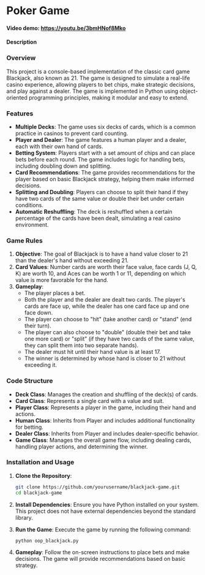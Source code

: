 # Poker Game

#### Video demo: https://youtu.be/3bmHNof8Mko

#### Description

### Overview

This project is a console-based implementation of the classic card game Blackjack, also known as 21. The game is designed to simulate a real-life casino experience, allowing players to bet chips, make strategic decisions, and play against a dealer. The game is implemented in Python using object-oriented programming principles, making it modular and easy to extend.

### Features

- **Multiple Decks**: The game uses six decks of cards, which is a common practice in casinos to prevent card counting.
- **Player and Dealer**: The game features a human player and a dealer, each with their own hand of cards.
- **Betting System**: Players start with a set amount of chips and can place bets before each round. The game includes logic for handling bets, including doubling down and splitting.
- **Card Recommendations**: The game provides recommendations for the player based on basic Blackjack strategy, helping them make informed decisions.
- **Splitting and Doubling**: Players can choose to split their hand if they have two cards of the same value or double their bet under certain conditions.
- **Automatic Reshuffling**: The deck is reshuffled when a certain percentage of the cards have been dealt, simulating a real casino environment.

### Game Rules

1. **Objective**: The goal of Blackjack is to have a hand value closer to 21 than the dealer's hand without exceeding 21.
2. **Card Values**: Number cards are worth their face value, face cards (J, Q, K) are worth 10, and Aces can be worth 1 or 11, depending on which value is more favorable for the hand.
3. **Gameplay**:
   - The player places a bet.
   - Both the player and the dealer are dealt two cards. The player's cards are face up, while the dealer has one card face up and one face down.
   - The player can choose to "hit" (take another card) or "stand" (end their turn).
   - The player can also choose to "double" (double their bet and take one more card) or "split" (if they have two cards of the same value, they can split them into two separate hands).
   - The dealer must hit until their hand value is at least 17.
   - The winner is determined by whose hand is closer to 21 without exceeding it.

### Code Structure

- **Deck Class**: Manages the creation and shuffling of the deck(s) of cards.
- **Card Class**: Represents a single card with a value and suit.
- **Player Class**: Represents a player in the game, including their hand and actions.
- **Human Class**: Inherits from Player and includes additional functionality for betting.
- **Dealer Class**: Inherits from Player and includes dealer-specific behavior.
- **Game Class**: Manages the overall game flow, including dealing cards, handling player actions, and determining the winner.

### Installation and Usage

1. **Clone the Repository**: 
   ```bash
   git clone https://github.com/yourusername/blackjack-game.git
   cd blackjack-game
   ```

2. **Install Dependencies**: 
   Ensure you have Python installed on your system. This project does not have external dependencies beyond the standard library.

3. **Run the Game**: 
   Execute the game by running the following command:
   ```bash
   python oop_blackjack.py
   ```

4. **Gameplay**: 
   Follow the on-screen instructions to place bets and make decisions. The game will provide recommendations based on basic strategy.
